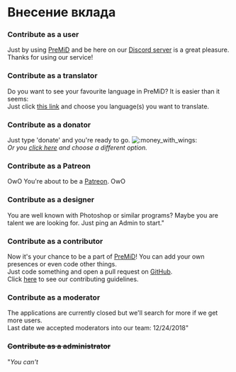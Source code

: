 # Внесение вклада

### Contribute as a user

Just by using [PreMiD](https://premid.app/) and be here on our [Discord server](https://discord.gg/WvfVZ8T) is a great pleasure.  
Thanks for using our service!

### Contribute as a translator

Do you want to see your favourite language in PreMiD? It is easier than it seems:  
Just click [this link](https://poeditor.com/join/project/Zzl1oOQV5g) and choose you language\(s\) you want to translate.

### Contribute as a donator

Just type 'donate' and you're ready to go. ![:money\_with\_wings:](https://camo.githubusercontent.com/8c82232d72bdb736fd395fab7b9bf6d01b4a3cca/68747470733a2f2f6769746875622e6769746875626173736574732e636f6d2f696d616765732f69636f6e732f656d6f6a692f756e69636f64652f31663462382e706e67)  
_Or you_ [_click here_](https://github.com/PreMiD/PreMiD) _and choose a different option._

### Contribute as a Patreon

OwO You're about to be a [Patreon](https://www.patreon.com/Timeraa). OwO

### Contribute as a designer

You are well known with Photoshop or similar programs? Maybe you are talent we are looking for. Just ping an Admin to start."

### Contribute as a contributor

Now it's your chance to be a part of [PreMiD](https://premid.app/)! You can add your own presences or even code other things.  
Just code something and open a pull request on [GitHub](https://github.com/PreMiD/PreMiD).  
Click [here](https://github.com/PreMiD/PreMiD/blob/stable/CONTRIBUTING.md) to see our contributing guidelines.

### Contribute as a moderator

The applications are currently closed but we'll search for more if we get more users.  
Last date we accepted moderators into our team: 12/24/2018"

### ~~Contribute as a administrator~~

"_You can't_


